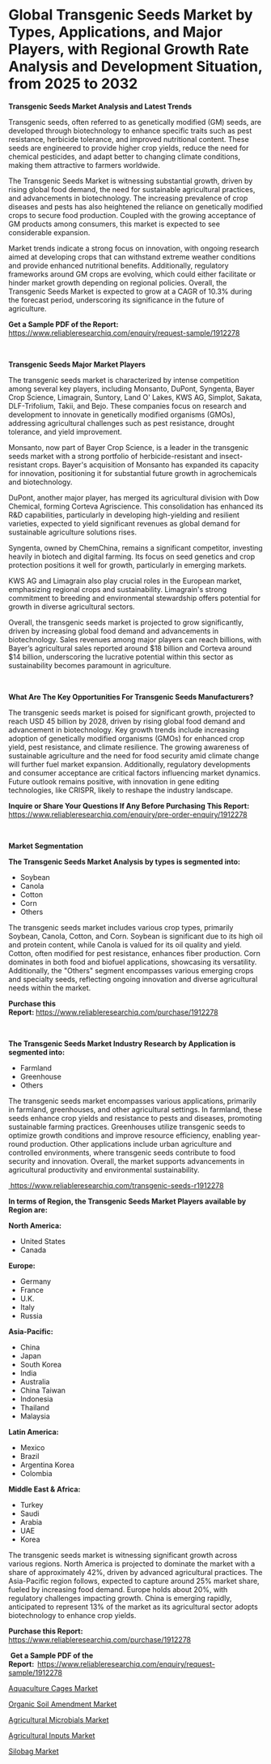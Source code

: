 <p><h1>Global Transgenic Seeds Market by Types, Applications, and Major Players, with Regional Growth Rate Analysis and Development Situation, from 2025 to 2032</h1></p><p><strong>Transgenic Seeds Market Analysis and Latest Trends</strong></p>
<p><p>Transgenic seeds, often referred to as genetically modified (GM) seeds, are developed through biotechnology to enhance specific traits such as pest resistance, herbicide tolerance, and improved nutritional content. These seeds are engineered to provide higher crop yields, reduce the need for chemical pesticides, and adapt better to changing climate conditions, making them attractive to farmers worldwide.</p><p>The Transgenic Seeds Market is witnessing substantial growth, driven by rising global food demand, the need for sustainable agricultural practices, and advancements in biotechnology. The increasing prevalence of crop diseases and pests has also heightened the reliance on genetically modified crops to secure food production. Coupled with the growing acceptance of GM products among consumers, this market is expected to see considerable expansion.</p><p>Market trends indicate a strong focus on innovation, with ongoing research aimed at developing crops that can withstand extreme weather conditions and provide enhanced nutritional benefits. Additionally, regulatory frameworks around GM crops are evolving, which could either facilitate or hinder market growth depending on regional policies. Overall, the Transgenic Seeds Market is expected to grow at a CAGR of 10.3% during the forecast period, underscoring its significance in the future of agriculture.</p></p>
<p><strong>Get a Sample PDF of the Report:&nbsp;</strong> <a href="https://www.reliableresearchiq.com/enquiry/request-sample/1912278?utm_campaign=103&utm_medium=2&utm_source=Github&utm_content=ia&utm_term=30032025&utm_id=transgenic-seeds">https://www.reliableresearchiq.com/enquiry/request-sample/1912278</a></p>
<p>&nbsp;</p>
<p><strong>Transgenic Seeds Major Market Players</strong></p>
<p><p>The transgenic seeds market is characterized by intense competition among several key players, including Monsanto, DuPont, Syngenta, Bayer Crop Science, Limagrain, Suntory, Land O' Lakes, KWS AG, Simplot, Sakata, DLF-Trifolium, Takii, and Bejo. These companies focus on research and development to innovate in genetically modified organisms (GMOs), addressing agricultural challenges such as pest resistance, drought tolerance, and yield improvement.</p><p>Monsanto, now part of Bayer Crop Science, is a leader in the transgenic seeds market with a strong portfolio of herbicide-resistant and insect-resistant crops. Bayer's acquisition of Monsanto has expanded its capacity for innovation, positioning it for substantial future growth in agrochemicals and biotechnology. </p><p>DuPont, another major player, has merged its agricultural division with Dow Chemical, forming Corteva Agriscience. This consolidation has enhanced its R&D capabilities, particularly in developing high-yielding and resilient varieties, expected to yield significant revenues as global demand for sustainable agriculture solutions rises.</p><p>Syngenta, owned by ChemChina, remains a significant competitor, investing heavily in biotech and digital farming. Its focus on seed genetics and crop protection positions it well for growth, particularly in emerging markets.</p><p>KWS AG and Limagrain also play crucial roles in the European market, emphasizing regional crops and sustainability. Limagrain's strong commitment to breeding and environmental stewardship offers potential for growth in diverse agricultural sectors.</p><p>Overall, the transgenic seeds market is projected to grow significantly, driven by increasing global food demand and advancements in biotechnology. Sales revenues among major players can reach billions, with Bayer’s agricultural sales reported around $18 billion and Corteva around $14 billion, underscoring the lucrative potential within this sector as sustainability becomes paramount in agriculture.</p></p>
<p>&nbsp;</p>
<p><strong>What Are The Key Opportunities For Transgenic Seeds Manufacturers?</strong></p>
<p><p>The transgenic seeds market is poised for significant growth, projected to reach USD 45 billion by 2028, driven by rising global food demand and advancement in biotechnology. Key growth trends include increasing adoption of genetically modified organisms (GMOs) for enhanced crop yield, pest resistance, and climate resilience. The growing awareness of sustainable agriculture and the need for food security amid climate change will further fuel market expansion. Additionally, regulatory developments and consumer acceptance are critical factors influencing market dynamics. Future outlook remains positive, with innovation in gene editing technologies, like CRISPR, likely to reshape the industry landscape.</p></p>
<p><strong>Inquire or Share Your Questions If Any Before Purchasing This Report:</strong> <a href="https://www.reliableresearchiq.com/enquiry/pre-order-enquiry/1912278?utm_campaign=103&utm_medium=2&utm_source=Github&utm_content=ia&utm_term=30032025&utm_id=transgenic-seeds">https://www.reliableresearchiq.com/enquiry/pre-order-enquiry/1912278</a></p>
<p>&nbsp;</p>
<p><strong>Market Segmentation</strong></p>
<p><strong>The Transgenic Seeds Market Analysis by types is segmented into:</strong></p>
<p><ul><li>Soybean</li><li>Canola</li><li>Cotton</li><li>Corn</li><li>Others</li></ul></p>
<p><p>The transgenic seeds market includes various crop types, primarily Soybean, Canola, Cotton, and Corn. Soybean is significant due to its high oil and protein content, while Canola is valued for its oil quality and yield. Cotton, often modified for pest resistance, enhances fiber production. Corn dominates in both food and biofuel applications, showcasing its versatility. Additionally, the "Others" segment encompasses various emerging crops and specialty seeds, reflecting ongoing innovation and diverse agricultural needs within the market.</p></p>
<p><strong>Purchase this Report:&nbsp;</strong><a href="https://www.reliableresearchiq.com/purchase/1912278?utm_campaign=103&utm_medium=2&utm_source=Github&utm_content=ia&utm_term=30032025&utm_id=transgenic-seeds">https://www.reliableresearchiq.com/purchase/1912278</a></p>
<p>&nbsp;</p>
<p><strong>The Transgenic Seeds Market Industry Research by Application is segmented into:</strong></p>
<p><ul><li>Farmland</li><li>Greenhouse</li><li>Others</li></ul></p>
<p><p>The transgenic seeds market encompasses various applications, primarily in farmland, greenhouses, and other agricultural settings. In farmland, these seeds enhance crop yields and resistance to pests and diseases, promoting sustainable farming practices. Greenhouses utilize transgenic seeds to optimize growth conditions and improve resource efficiency, enabling year-round production. Other applications include urban agriculture and controlled environments, where transgenic seeds contribute to food security and innovation. Overall, the market supports advancements in agricultural productivity and environmental sustainability.</p></p>
<p><a href="https://www.reliableresearchiq.com/transgenic-seeds-r1912278?utm_campaign=103&utm_medium=2&utm_source=Github&utm_content=ia&utm_term=30032025&utm_id=transgenic-seeds">&nbsp;https://www.reliableresearchiq.com/transgenic-seeds-r1912278</a></p>
<p><strong>In terms of Region, the Transgenic Seeds Market Players available by Region are:</strong></p>
<p>
    <p> <strong> North America: </strong>
        <ul>
            <li>United States</li>
            <li>Canada</li>
        </ul>
        </p> 
    <p> <strong> Europe: </strong>
        <ul>
            <li>Germany</li>
            <li>France</li>
            <li>U.K.</li>
            <li>Italy</li>
            <li>Russia</li>
        </ul>
        </p> 
    <p> <strong> Asia-Pacific: </strong>
        <ul>
            <li>China</li>
            <li>Japan</li>
            <li>South Korea</li>
            <li>India</li>
            <li>Australia</li>
            <li>China Taiwan</li>
            <li>Indonesia</li>
            <li>Thailand</li>
            <li>Malaysia</li>
        </ul>
        </p> 
    <p> <strong> Latin America: </strong>
        <ul>
            <li>Mexico</li>
            <li>Brazil</li>
            <li>Argentina Korea</li>
            <li>Colombia</li>
        </ul>
        </p> 
    <p> <strong> Middle East & Africa: </strong>
        <ul>
            <li>Turkey</li>
            <li>Saudi</li>
            <li>Arabia</li>
            <li>UAE</li>
            <li>Korea</li>
        </ul>
    </p>
    </p>
<p><p>The transgenic seeds market is witnessing significant growth across various regions. North America is projected to dominate the market with a share of approximately 42%, driven by advanced agricultural practices. The Asia-Pacific region follows, expected to capture around 25% market share, fueled by increasing food demand. Europe holds about 20%, with regulatory challenges impacting growth. China is emerging rapidly, anticipated to represent 13% of the market as its agricultural sector adopts biotechnology to enhance crop yields.</p></p>
<p><strong>Purchase this Report: </strong><a href="https://www.reliableresearchiq.com/purchase/1912278?utm_campaign=103&utm_medium=2&utm_source=Github&utm_content=ia&utm_term=30032025&utm_id=transgenic-seeds">https://www.reliableresearchiq.com/purchase/1912278</a></p>
<p>&nbsp;<strong>Get a Sample PDF of the Report:&nbsp;&nbsp;</strong><a href="https://www.reliableresearchiq.com/enquiry/request-sample/1912278?utm_campaign=103&utm_medium=2&utm_source=Github&utm_content=ia&utm_term=30032025&utm_id=transgenic-seeds">https://www.reliableresearchiq.com/enquiry/request-sample/1912278</a></p>
<p><strong></strong></p>
<p><p><a href="https://github.com/ertssmelov0/Market-Research-Report-List-1/blob/main/aquaculture-cages-market.md?utm_campaign=103&utm_medium=2&utm_source=Github&utm_content=ia&utm_term=30032025&utm_id=transgenic-seeds">Aquaculture Cages Market</a></p><p><a href="https://github.com/yakobotege/Market-Research-Report-List-1/blob/main/organic-soil-amendment-market.md?utm_campaign=103&utm_medium=2&utm_source=Github&utm_content=ia&utm_term=30032025&utm_id=transgenic-seeds">Organic Soil Amendment Market</a></p><p><a href="https://github.com/siriocooch4a/Market-Research-Report-List-1/blob/main/agricultural-microbials-market.md?utm_campaign=103&utm_medium=2&utm_source=Github&utm_content=ia&utm_term=30032025&utm_id=transgenic-seeds">Agricultural Microbials Market</a></p><p><a href="https://github.com/pupekironim/Market-Research-Report-List-1/blob/main/agricultural-inputs-market.md?utm_campaign=103&utm_medium=2&utm_source=Github&utm_content=ia&utm_term=30032025&utm_id=transgenic-seeds">Agricultural Inputs Market</a></p><p><a href="https://github.com/sakuniniray98/Market-Research-Report-List-1/blob/main/silobag-market.md?utm_campaign=103&utm_medium=2&utm_source=Github&utm_content=ia&utm_term=30032025&utm_id=transgenic-seeds">Silobag Market</a></p></p>